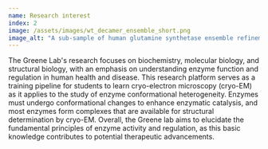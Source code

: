 ```yaml
---
name: Research interest
index: 2
image: /assets/images/wt_decamer_ensemble_short.png
image_alt: "A sub-sample of human glutamine synthetase ensemble refinement models overlayed."
---
```


The Greene Lab's research focuses on biochemistry, molecular biology, and structural biology, with an emphasis on understanding enzyme function and regulation in human health and disease. This research platform serves as a training pipeline for students to learn cryo-electron microscopy (cryo-EM) as it applies to the study of enzyme conformational heterogeneity. Enzymes must undergo conformational changes to enhance enzymatic catalysis, and most enzymes form complexes that are available for structural determination by cryo-EM. Overall, the Greene lab aims to elucidate the fundamental principles of enzyme activity and regulation, as this basic knowledge contributes to potential therapeutic advancements.

